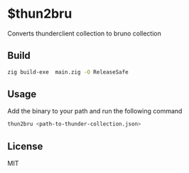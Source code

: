 # $thun2bru
Converts thunderclient collection to bruno collection

## Build
```bash
zig build-exe  main.zig -O ReleaseSafe
```

## Usage
Add the binary to your path and run the following command
```bash
thun2bru <path-to-thunder-collection.json>
```

## License
MIT
